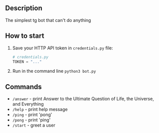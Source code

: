 ## Description

The simplest tg bot that can't do anything

## How to start

1. Save your HTTP API token in `credentials.py` file:
    ```python
   # credentials.py
   TOKEN = "..."
    ```
2. Run in the command line `python3 bot.py`

## Commands

* `/answer` - print Answer to the Ultimate Question of Life, the Universe, and Everything
* `/help` - print help message
* `/ping` - print 'pong'
* `/pong` - print 'ping'
* `/start` - greet a user
